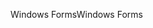 <span data-ttu-id="92e6b-101">Windows Forms</span><span class="sxs-lookup"><span data-stu-id="92e6b-101">Windows Forms</span></span>